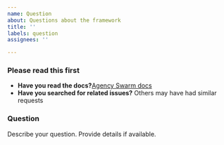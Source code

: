 ```yaml
---
name: Question
about: Questions about the framework
title: ''
labels: question
assignees: ''

---
```


### Please read this first

- **Have you read the docs?**[Agency Swarm docs](https://agency-swarm.ai/)
- **Have you searched for related issues?** Others may have had similar requests

### Question
Describe your question. Provide details if available.
